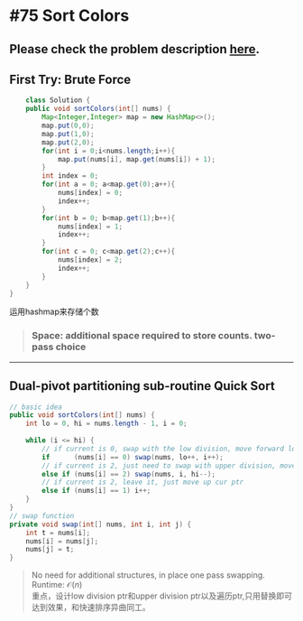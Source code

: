 # #75 Sort Colors

## Please check the problem description [here](https://leetcode.com/problems/sort-colors/).

## First Try: Brute Force

```Java
    class Solution {
    public void sortColors(int[] nums) {
        Map<Integer,Integer> map = new HashMap<>();
        map.put(0,0);
        map.put(1,0);
        map.put(2,0);
        for(int i = 0;i<nums.length;i++){
            map.put(nums[i], map.get(nums[i]) + 1);
        }
        int index = 0;
        for(int a = 0; a<map.get(0);a++){
            nums[index] = 0;
            index++;
        }
        for(int b = 0; b<map.get(1);b++){
            nums[index] = 1;
            index++;
        }
        for(int c = 0; c<map.get(2);c++){
            nums[index] = 2;
            index++;
        }
    }
}
```

运用hashmap来存储个数

>### Space: additional space required to store counts. two-pass choice
---

## Dual-pivot partitioning sub-routine Quick Sort

```Java
// basic idea
public void sortColors(int[] nums) {
    int lo = 0, hi = nums.length - 1, i = 0;
    
    while (i <= hi) {
        // if current is 0, swap with the low division, move forward low ptr and cur ptr
        if      (nums[i] == 0) swap(nums, lo++, i++);
        // if current is 2, just need to swap with upper division, move down high ptr only
        else if (nums[i] == 2) swap(nums, i, hi--);
        // if current is 2, leave it, just move up cur ptr
        else if (nums[i] == 1) i++;
    }
}
// swap function
private void swap(int[] nums, int i, int j) {
    int t = nums[i];
    nums[i] = nums[j];
    nums[j] = t;
}
```

>No need for additional structures, in place one pass swapping.  
>Runtime: $\mathcal{O}(n)$  
>重点，设计low division ptr和upper division ptr以及遍历ptr,只用替换即可达到效果，和快速排序异曲同工。
